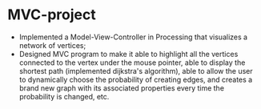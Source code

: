# MVC-project
*	Implemented a Model-View-Controller in Processing that visualizes a network of vertices;
*	Designed MVC program to make it able to highlight all the vertices connected to the vertex under the mouse pointer, able to display the shortest path (implemented dijkstra's algorithm), able to allow the user to dynamically choose the probability of creating edges, and creates a brand new graph with its associated properties every time the probability is changed, etc.
